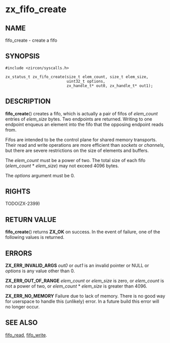 # zx_fifo_create

## NAME

fifo_create - create a fifo

## SYNOPSIS

```
#include <zircon/syscalls.h>

zx_status_t zx_fifo_create(size_t elem_count, size_t elem_size,
                           uint32_t options,
                           zx_handle_t* out0, zx_handle_t* out1);

```

## DESCRIPTION

**fifo_create**() creates a fifo, which is actually a pair of fifos
of *elem_count* entries of *elem_size* bytes.  Two endpoints are
returned.  Writing to one endpoint enqueus an element into the fifo
that the opposing endpoint reads from.

Fifos are intended to be the control plane for shared memory transports.
Their read and write operations are more efficient than *sockets* or
*channels*, but there are severe restrictions on the size of elements
and buffers.

The *elem_count* must be a power of two.  The total size of each fifo
(*elem_count* * *elem_size*) may not exceed 4096 bytes.

The *options* argument must be 0.

## RIGHTS

TODO(ZX-2399)

## RETURN VALUE

**fifo_create**() returns **ZX_OK** on success. In the event of
failure, one of the following values is returned.

## ERRORS

**ZX_ERR_INVALID_ARGS**  *out0* or *out1* is an invalid pointer or NULL or
*options* is any value other than 0.

**ZX_ERR_OUT_OF_RANGE**  *elem_count* or *elem_size* is zero, or *elem_count*
is not a power of two, or *elem_count* * *elem_size* is greater than 4096.

**ZX_ERR_NO_MEMORY**  Failure due to lack of memory.
There is no good way for userspace to handle this (unlikely) error.
In a future build this error will no longer occur.


## SEE ALSO

[fifo_read](fifo_read.md),
[fifo_write](fifo_write.md).

